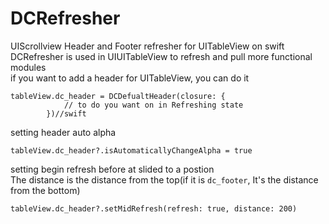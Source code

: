# DCRefresher
UIScrollview Header and Footer refresher for UITableView on swift  
DCRefresher is used in UIUITableView to refresh and pull more functional modules  
if you want to add a header for UITableView, you can do it  
```
tableView.dc_header = DCDefualtHeader(closure: {
            // to do you want on in Refreshing state
        })//swift
```
setting header auto alpha
```
tableView.dc_header?.isAutomaticallyChangeAlpha = true
```
setting begin refresh before at slided to a postion  
The distance is the distance from the top(if it is `dc_footer`, It's the distance from the bottom)
```
tableView.dc_header?.setMidRefresh(refresh: true, distance: 200)
```
